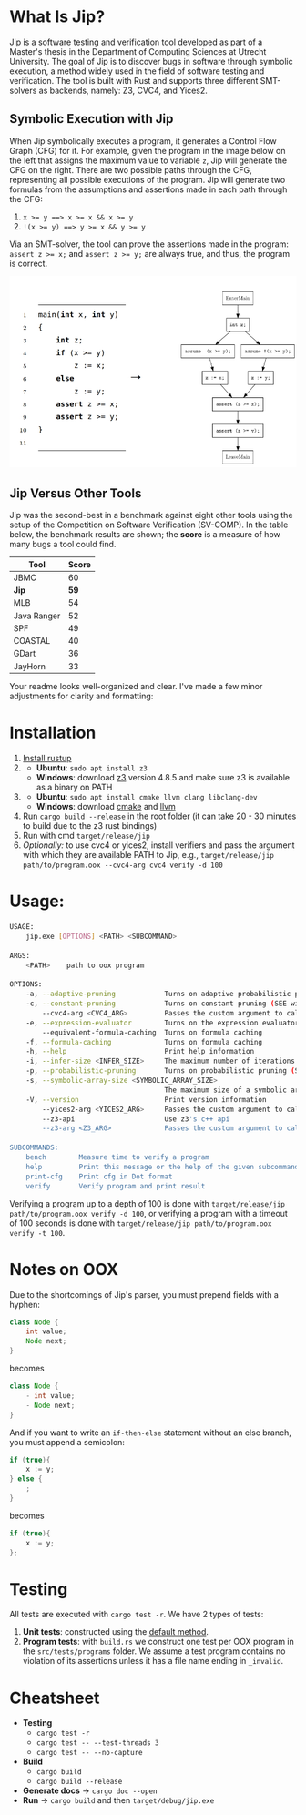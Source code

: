 # What Is Jip?
Jip is a software testing and verification tool developed as part of a Master's thesis in the Department of Computing Sciences at Utrecht University. The goal of Jip is to discover bugs in software through symbolic execution, a method widely used in the field of software testing and verification. The tool is built with Rust and supports three different SMT-solvers as backends, namely: Z3, CVC4, and Yices2.

## Symbolic Execution with Jip
When Jip symbolically executes a program, it generates a Control Flow Graph (CFG) for it. For example, given the program in the image below on the left that assigns the maximum value to variable `z`, Jip will generate the CFG on the right. There are two possible paths through the CFG, representing all possible executions of the program. Jip will generate two formulas from the assumptions and assertions made in each path through the CFG:
1. `x >= y ==> x >= x && x >= y`
2. `!(x >= y) ==> y >= x && y >= y`

Via an SMT-solver, the tool can prove the assertions made in the program: `assert z >= x;` and `assert z >= y;` are always true, and thus, the program is correct.

![Program Transformation](images/programTransform.jpg)

## Jip Versus Other Tools
Jip was the second-best in a benchmark against eight other tools using the setup of the Competition on Software Verification (SV-COMP). In the table below, the benchmark results are shown; the **score** is a measure of how many bugs a tool could find.
    
| Tool        | Score |
|-------------|-------|
| JBMC        | 60    |
| **Jip**     | **59**|
| MLB         | 54    |
| Java Ranger | 52    |
| SPF         | 49    |
| COASTAL     | 40    |
| GDart       | 36    |
| JayHorn     | 33    |

Your readme looks well-organized and clear. I've made a few minor adjustments for clarity and formatting:

# Installation

1. [Install rustup](https://www.rust-lang.org/tools/install)
2. 
   - **Ubuntu**: `sudo apt install z3`
   - **Windows**: download [z3](https://github.com/Z3Prover/z3/releases) version 4.8.5 and make sure z3 is available as a binary on PATH
3.
   - **Ubuntu**: `sudo apt install cmake llvm clang libclang-dev`
   - **Windows**: download [cmake](https://cmake.org/download/) and [llvm](https://llvm.org/builds/)
4. Run `cargo build --release` in the root folder (it can take 20 - 30 minutes to build due to the z3 rust bindings)
5. Run with cmd `target/release/jip`
6. _Optionally:_ to use cvc4 or yices2, install verifiers and pass the argument with which they are available PATH to Jip, e.g., `target/release/jip path/to/program.oox --cvc4-arg cvc4 verify -d 100`



# Usage:

```bash
USAGE:
    jip.exe [OPTIONS] <PATH> <SUBCOMMAND>

ARGS:
    <PATH>    path to oox program

OPTIONS:
    -a, --adaptive-pruning            Turns on adaptive probabilistic pruning (prune probability will increase with successful prunes and vice versa)
    -c, --constant-pruning            Turns on constant pruning (SEE will try to prune all paths)
        --cvc4-arg <CVC4_ARG>         Passes the custom argument to call cvc4
    -e, --expression-evaluator        Turns on the expression evaluator
        --equivalent-formula-caching  Turns on formula caching
    -f, --formula-caching             Turns on formula caching
    -h, --help                        Print help information
    -i, --infer-size <INFER_SIZE>     The maximum number of iterations that the interval inference algorithm performs [default: 0]
    -p, --probabilistic-pruning       Turns on probabilistic pruning (SEE will try to prune 25% of all paths)
    -s, --symbolic-array-size <SYMBOLIC_ARRAY_SIZE>
                                      The maximum size of a symbolic array, if none is set the size is symbolic
    -V, --version                     Print version information
        --yices2-arg <YICES2_ARG>     Passes the custom argument to call yices2
        --z3-api                      Use z3's c++ api
        --z3-arg <Z3_ARG>             Passes the custom argument to call z3

SUBCOMMANDS:
    bench        Measure time to verify a program
    help         Print this message or the help of the given subcommand(s)
    print-cfg    Print cfg in Dot format
    verify       Verify program and print result
```

Verifying a program up to a depth of 100 is done with `target/release/jip path/to/program.oox verify -d 100`, or verifying a program with a timeout of 100 seconds is done with `target/release/jip path/to/program.oox verify -t 100`.



# Notes on OOX
Due to the shortcomings of Jip's parser, you must prepend fields with a hyphen:

```java
class Node {
    int value;
    Node next;
}
```
becomes
```java
class Node {
    - int value;
    - Node next;
}
```

And if you want to write an `if-then-else` statement without an else branch, you must append a semicolon:

```java
if (true){
    x := y;
} else {
    ;
}
```
becomes
```java
if (true){
    x := y;
};
```


# Testing
All tests are executed with `cargo test -r`. We have 2 types of tests:

1. **Unit tests**: constructed using the [default method](https://doc.rust-lang.org/rust-by-example/testing/unit_testing.html).
2. **Program tests**: with `build.rs` we construct one test per OOX program in the `src/tests/programs` folder. We assume a test program contains no violation of its assertions unless it has a file name ending in `_invalid`.



# Cheatsheet

- **Testing** 
   - `cargo test -r` 
   - `cargo test -- --test-threads 3`   
   - `cargo test -- --no-capture`   
- **Build** 
   - `cargo build`
   - `cargo build --release`
- **Generate docs** -> `cargo doc --open`
- **Run** -> `cargo build` and then `target/debug/jip.exe`

